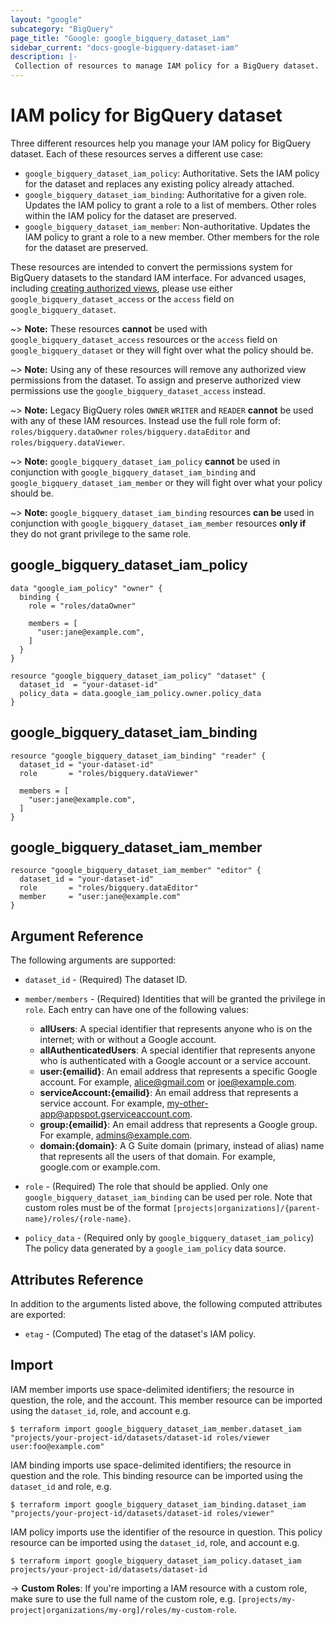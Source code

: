 ```yaml
---
layout: "google"
subcategory: "BigQuery"
page_title: "Google: google_bigquery_dataset_iam"
sidebar_current: "docs-google-bigquery-dataset-iam"
description: |-
 Collection of resources to manage IAM policy for a BigQuery dataset.
---
```


# IAM policy for BigQuery dataset

Three different resources help you manage your IAM policy for BigQuery dataset. Each of these resources serves a different use case:

* `google_bigquery_dataset_iam_policy`: Authoritative. Sets the IAM policy for the dataset and replaces any existing policy already attached.
* `google_bigquery_dataset_iam_binding`: Authoritative for a given role. Updates the IAM policy to grant a role to a list of members. Other roles within the IAM policy for the dataset are preserved.
* `google_bigquery_dataset_iam_member`: Non-authoritative. Updates the IAM policy to grant a role to a new member. Other members for the role for the dataset are preserved.

These resources are intended to convert the permissions system for BigQuery datasets to the standard IAM interface. For advanced usages, including [creating authorized views](https://cloud.google.com/bigquery/docs/share-access-views), please use either `google_bigquery_dataset_access` or the `access` field on `google_bigquery_dataset`.

~> **Note:** These resources **cannot** be used with `google_bigquery_dataset_access` resources or the `access` field on `google_bigquery_dataset` or they will fight over what the policy should be.

~> **Note:** Using any of these resources will remove any authorized view permissions from the dataset. To assign and preserve authorized view permissions use the `google_bigquery_dataset_access` instead.

~> **Note:** Legacy BigQuery roles `OWNER` `WRITER` and `READER` **cannot** be used with any of these IAM resources. Instead use the full role form of: `roles/bigquery.dataOwner` `roles/bigquery.dataEditor` and `roles/bigquery.dataViewer`.

~> **Note:** `google_bigquery_dataset_iam_policy` **cannot** be used in conjunction with `google_bigquery_dataset_iam_binding` and `google_bigquery_dataset_iam_member` or they will fight over what your policy should be.

~> **Note:** `google_bigquery_dataset_iam_binding` resources **can be** used in conjunction with `google_bigquery_dataset_iam_member` resources **only if** they do not grant privilege to the same role.

## google\_bigquery\_dataset\_iam\_policy

```hcl
data "google_iam_policy" "owner" {
  binding {
    role = "roles/dataOwner"

    members = [
      "user:jane@example.com",
    ]
  }
}

resource "google_bigquery_dataset_iam_policy" "dataset" {
  dataset_id  = "your-dataset-id"
  policy_data = data.google_iam_policy.owner.policy_data
}
```

## google\_bigquery\_dataset\_iam\_binding

```hcl
resource "google_bigquery_dataset_iam_binding" "reader" {
  dataset_id = "your-dataset-id"
  role       = "roles/bigquery.dataViewer"

  members = [
    "user:jane@example.com",
  ]
}
```

## google\_bigquery\_dataset\_iam\_member

```hcl
resource "google_bigquery_dataset_iam_member" "editor" {
  dataset_id = "your-dataset-id"
  role       = "roles/bigquery.dataEditor"
  member     = "user:jane@example.com"
}
```

## Argument Reference

The following arguments are supported:

* `dataset_id` - (Required) The dataset ID.

* `member/members` - (Required) Identities that will be granted the privilege in `role`.
  Each entry can have one of the following values:
  * **allUsers**: A special identifier that represents anyone who is on the internet; with or without a Google account.
  * **allAuthenticatedUsers**: A special identifier that represents anyone who is authenticated with a Google account or a service account.
  * **user:{emailid}**: An email address that represents a specific Google account. For example, alice@gmail.com or joe@example.com.
  * **serviceAccount:{emailid}**: An email address that represents a service account. For example, my-other-app@appspot.gserviceaccount.com.
  * **group:{emailid}**: An email address that represents a Google group. For example, admins@example.com.
  * **domain:{domain}**: A G Suite domain (primary, instead of alias) name that represents all the users of that domain. For example, google.com or example.com.

* `role` - (Required) The role that should be applied. Only one
    `google_bigquery_dataset_iam_binding` can be used per role. Note that custom roles must be of the format
    `[projects|organizations]/{parent-name}/roles/{role-name}`.

* `policy_data` - (Required only by `google_bigquery_dataset_iam_policy`) The policy data generated by
  a `google_iam_policy` data source.

## Attributes Reference

In addition to the arguments listed above, the following computed attributes are
exported:

* `etag` - (Computed) The etag of the dataset's IAM policy.

## Import

IAM member imports use space-delimited identifiers; the resource in question, the role, and the account.  This member resource can be imported using the `dataset_id`, role, and account e.g.

```
$ terraform import google_bigquery_dataset_iam_member.dataset_iam "projects/your-project-id/datasets/dataset-id roles/viewer user:foo@example.com"
```

IAM binding imports use space-delimited identifiers; the resource in question and the role.  This binding resource can be imported using the `dataset_id` and role, e.g.

```
$ terraform import google_bigquery_dataset_iam_binding.dataset_iam "projects/your-project-id/datasets/dataset-id roles/viewer"
```

IAM policy imports use the identifier of the resource in question.  This policy resource can be imported using the `dataset_id`, role, and account e.g.

```
$ terraform import google_bigquery_dataset_iam_policy.dataset_iam projects/your-project-id/datasets/dataset-id
```

-> **Custom Roles**: If you're importing a IAM resource with a custom role, make sure to use the
 full name of the custom role, e.g. `[projects/my-project|organizations/my-org]/roles/my-custom-role`.
